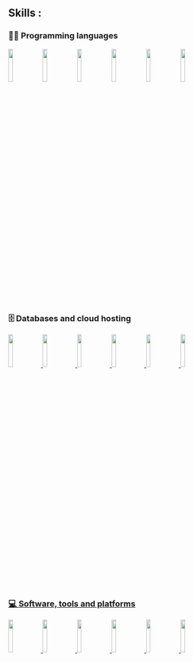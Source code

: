  ## Skills : 
 ### 👨‍💻 Programming languages

<code><a href="https://github.com/Guo-Bicheng"><img width="13%" src="https://www.vectorlogo.zone/logos/python/python-ar21.svg"></a></code> 
<code><a href="https://github.com/Guo-Bicheng"><img width="13%" src="https://www.vectorlogo.zone/logos/javascript/javascript-ar21.svg"></a></code>
<code><a href="https://github.com/Guo-Bicheng"><img width="13%" src="https://www.vectorlogo.zone/logos/nodejs/nodejs-ar21.svg"></a></code>
<code><a href="https://github.com/Guo-Bicheng"><img width="13%" src="https://www.vectorlogo.zone/logos/w3_css/w3_css-ar21.svg"></a></code>
<code><a href="https://github.com/Guo-Bicheng"><img width="13%" src="https://www.vectorlogo.zone/logos/w3_html5/w3_html5-ar21.svg"></a></code>
<code><a href="https://github.com/Guo-Bicheng"><img width="13%" src="https://www.vectorlogo.zone/logos/lua/lua-ar21.svg"></a></code>



### 🗄️ Databases and cloud hosting

<code><a href="https://github.com/Guo-Bicheng"><img width="13%" src="https://www.vectorlogo.zone/logos/github/github-ar21.svg"></code>
<code><a href="https://github.com/Guo-Bicheng"><img width="13%" src="https://www.vectorlogo.zone/logos/google_cloud/google_cloud-ar21.svg"></code>
<code><a href="https://github.com/Guo-Bicheng"><img width="13%" src="https://www.vectorlogo.zone/logos/oracle/oracle-ar21.svg"></code>
<code><a href="https://github.com/Guo-Bicheng"><img width="13%" src="https://www.vectorlogo.zone/logos/replit/replit-ar21.svg"></code>
<code><a href="https://github.com/Guo-Bicheng"><img width="13%" src="https://www.vectorlogo.zone/logos/circleci/circleci-ar21.svg"></code>
<code><a href="https://github.com/Guo-Bicheng"><img width="13%" src="https://www.vectorlogo.zone/logos/hostgator/hostgator-ar21.svg"></code>

### 💻 Software, tools and platforms

<code><a href="https://github.com/Guo-Bicheng"><img width="13%" src="https://www.vectorlogo.zone/logos/visualstudio_code/visualstudio_code-ar21.svg"></code>
<code><a href="https://github.com/Guo-Bicheng"><img width="13%" src="https://www.vectorlogo.zone/logos/virtualbox/virtualbox-ar21.svg"></code>
<code><a href="https://github.com/Guo-Bicheng"><img width="13%" src="https://www.vectorlogo.zone/logos/stackoverflow/stackoverflow-ar21.svg"></code>
<code><a href="https://github.com/Guo-Bicheng"><img width="13%" src="https://www.vectorlogo.zone/logos/hackerone/hackerone-ar21.svg"></code>
<code><a href="https://github.com/Guo-Bicheng"><img width="13%" src="https://www.vectorlogo.zone/logos/bugsnag/bugsnag-ar21.svg"></code>
<code><a href="https://github.com/Guo-Bicheng"><img width="13%" src="https://www.vectorlogo.zone/logos/jetbrains/jetbrains-ar21.svg"></code>

